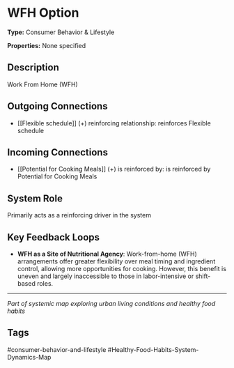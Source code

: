 # WFH Option

**Type:** Consumer Behavior & Lifestyle

**Properties:** None specified

## Description
Work From Home (WFH)

## Outgoing Connections
- [[Flexible schedule]] (+) reinforcing relationship: reinforces Flexible schedule

## Incoming Connections
- [[Potential for Cooking Meals]] (+) is reinforced by: is reinforced by Potential for Cooking Meals

## System Role
Primarily acts as a reinforcing driver in the system

## Key Feedback Loops
- **WFH as a Site of Nutritional Agency**: Work-from-home (WFH) arrangements offer greater flexibility over meal timing and ingredient control, allowing more opportunities for cooking. However, this benefit is uneven and largely inaccessible to those in labor-intensive or shift-based roles.

---
*Part of systemic map exploring urban living conditions and healthy food habits*

## Tags
#consumer-behavior-and-lifestyle #Healthy-Food-Habits-System-Dynamics-Map
